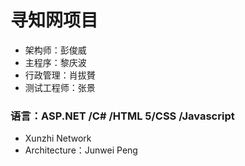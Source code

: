 # 寻知网项目

* 架构师：彭俊威
* 主程序：黎庆波
* 行政管理：肖拔贇
* 测试工程师：张景

### 语言：ASP.NET /C# /HTML 5/CSS /Javascript 

* Xunzhi Network
* Architecture：Junwei Peng




